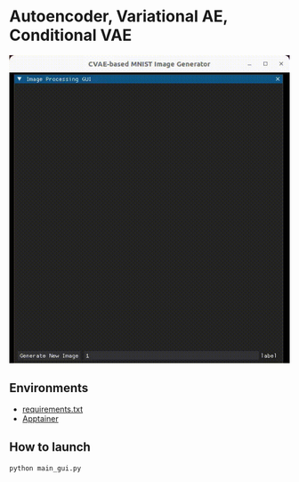# Autoencoder, Variational AE, Conditional VAE

![test.gif](./assets/gui.gif)

## Environments

- [requirements.txt](https://github.com/yuzoo0226/singularity_definition_zoo/blob/main/016_gaussian_splatting/apptainer/requirements.txt)
- [Apptainer](https://github.com/yuzoo0226/singularity_definition_zoo/tree/main/016_gaussian_splatting/apptainer)

## How to launch

```bash
python main_gui.py
```
